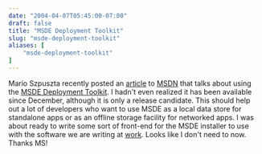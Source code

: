 ```yaml
---
date: "2004-04-07T05:45:00-07:00"
draft: false
title: "MSDE Deployment Toolkit"
slug: "msde-deployment-toolkit"
aliases: [
	"msde-deployment-toolkit"
]
---
```

Mario Szpuszta recently posted an <A target="_blank" href="http://msdn.microsoft.com/library/default.asp?url=/library/en-us/dnmsde/html/msdedepl.asp">article</A> to&nbsp;<A target="_blank" href="http://msdn.microsoft.com">MSDN</A> that talks about using the <A target="_blank" href="http://www.microsoft.com/downloads/details.aspx?FamilyID=6e9a7403-c4ba-4d98-bb0b-2c9d6414071f&amp;DisplayLang=en">MSDE Deployment Toolkit</A>. I hadn't even realized it has been available since December, although it is only a release candidate. This should help out a lot of developers who want to use MSDE as a local data store for standalone apps or as an offline storage facility for networked apps. I was about ready to write some sort of front-end for the MSDE installer to use with the software we are writing at <A target="_blank" href="http://goalcentrix.com/">work</A>. Looks like I don't need to now. Thanks MS!
